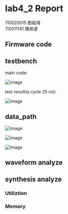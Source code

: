 # lab4_2 Report
110020015 劉祐瑋  
110011141 陳昇達
## Firmware code 


## testbench
main code:

![image](https://github.com/nthuyouwei/soclab/assets/145022311/6745060b-2f0c-4be4-bf8d-37a2a69f657d)

test result(a cycle 25 ns):

![image](https://github.com/nthuyouwei/soclab/assets/145022311/9ada4155-d4e9-4665-9b35-78b815b72b1b)



## data_path

![image](https://github.com/nthuyouwei/soclab/assets/145022311/66417210-0a2a-4f0a-9278-e3c7237a07b3)

![image](https://github.com/nthuyouwei/soclab/assets/145022311/70ae4ec0-5cb4-4fb5-bbe8-3e150802cffd)

![image](https://github.com/nthuyouwei/soclab/assets/145022311/fd481189-6664-4d16-98d5-2223ef59791d)


## waveform analyze


## synthesis analyze

### Utiliztion

### Memory


